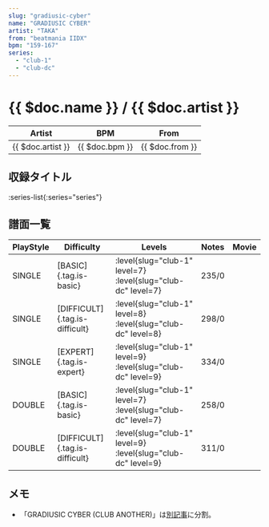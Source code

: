 ```yaml
---
slug: "gradiusic-cyber"
name: "GRADIUSIC CYBER"
artist: "TAKA"
from: "beatmania IIDX"
bpm: "159-167"
series:
  - "club-1"
  - "club-dc"
---
```


# {{ $doc.name }} / {{ $doc.artist }}

|Artist|BPM|From|
|------|---|----|
|{{ $doc.artist }}|{{ $doc.bpm }}|{{ $doc.from }}|

## 収録タイトル

:series-list{:series="series"}

## 譜面一覧

|PlayStyle|Difficulty|Levels|Notes|Movie|
|---------|----------|------|-----|-----|
|SINGLE|[BASIC]{.tag.is-basic}|<div class="field is-grouped is-grouped-multiline">:level{slug="club-1" level=7} :level{slug="club-dc" level=7}</div>|235/0||
|SINGLE|[DIFFICULT]{.tag.is-difficult}|<div class="field is-grouped is-grouped-multiline">:level{slug="club-1" level=8} :level{slug="club-dc" level=8}</div>|298/0||
|SINGLE|[EXPERT]{.tag.is-expert}|<div class="field is-grouped is-grouped-multiline">:level{slug="club-1" level=9} :level{slug="club-dc" level=9}</div>|334/0||
|DOUBLE|[BASIC]{.tag.is-basic}|<div class="field is-grouped is-grouped-multiline">:level{slug="club-1" level=7} :level{slug="club-dc" level=7}</div>|258/0||
|DOUBLE|[DIFFICULT]{.tag.is-difficult}|<div class="field is-grouped is-grouped-multiline">:level{slug="club-1" level=9} :level{slug="club-dc" level=9}</div>|311/0||

## メモ

- 「GRADIUSIC CYBER (CLUB ANOTHER)」は[別記事](/songs/gradiusic-cyber-another)に分割。
